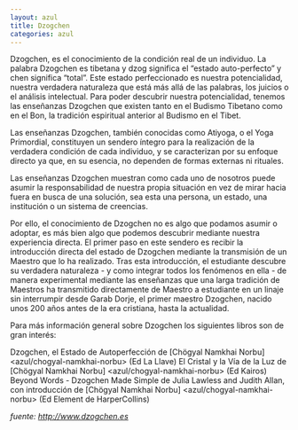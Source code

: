 ```yaml
---
layout: azul
title: Dzogchen
categories: azul
---
```

Dzogchen, es el conocimiento de la condición real de un individuo. La palabra Dzogchen es tibetana y dzog significa el “estado auto-perfecto” y chen significa “total”. Este estado perfeccionado es nuestra potencialidad, nuestra verdadera naturaleza que está más allá de las palabras, los juicios o el análisis intelectual. Para poder descubrir nuestra potencialidad, tenemos las enseñanzas Dzogchen que existen tanto en el Budismo Tibetano como en el Bon, la tradición espiritual anterior al Budismo en el Tibet.

Las enseñanzas Dzogchen, también conocidas como Atiyoga, o el Yoga Primordial, constituyen un sendero íntegro para la realización de la verdadera condición de cada individuo, y se caracterizan por su enfoque directo ya que, en su esencia, no dependen de formas externas ni rituales.

Las enseñanzas Dzogchen muestran como cada uno de nosotros puede asumir la responsabilidad de nuestra propia situación en vez de mirar hacia fuera en busca de una solución, sea esta una persona, un estado, una institución o un sistema de creencias.

Por ello, el conocimiento de Dzogchen no es algo que podamos asumir o adoptar, es más bien algo que podemos descubrir mediante nuestra experiencia directa. 
El primer paso en este sendero es recibir la introducción directa del estado de Dzogchen mediante la transmisión de un Maestro que lo ha realizado. Tras esta introducción, el estudiante descubre su verdadera naturaleza - y como integrar todos los fenómenos en ella - de manera experimental mediante las enseñanzas que una larga tradición de Maestros ha transmitido directamente de Maestro a estudiante en un linaje sin interrumpir desde Garab Dorje, el primer maestro Dzogchen, nacido unos 200 años antes de la era cristiana, hasta la actualidad.

Para más información general sobre Dzogchen los siguientes libros son de gran interés:

Dzogchen, el Estado de Autoperfección de [Chögyal Namkhai Norbu] <azul/chogyal-namkhai-norbu> (Ed La Llave)
El Cristal y la Vía de la Luz de [Chögyal Namkhai Norbu] <azul/chogyal-namkhai-norbu> (Ed Kairos)
Beyond Words - Dzogchen Made Simple de Julia Lawless and Judith Allan, 
con introducción de [Chögyal Namkhai Norbu] <azul/chogyal-namkhai-norbu> (Ed Element de HarperCollins)

*fuente: <http://www.dzogchen.es>*

 
